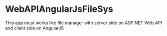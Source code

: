# WebAPIAngularJsFileSys

This app must works like file manager 
with server side on ASP.NET Web.API
and client side on AngularJS
